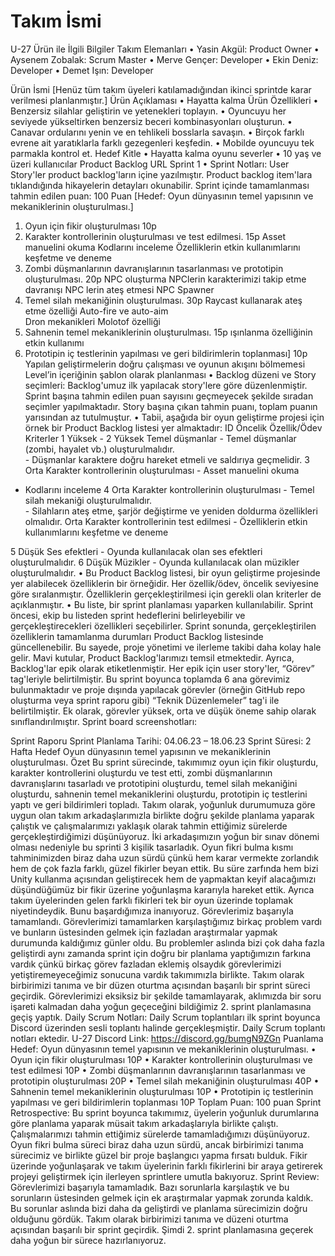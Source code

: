 # Takım İsmi
U-27
Ürün ile İlgili Bilgiler
Takım Elemanları
•	Yasin Akgül: Product Owner
•	Aysenem Zobalak: Scrum Master
•	Merve Gençer: Developer
•	Ekin Deniz: Developer
•	Demet Işın: Developer

Ürün İsmi
[Henüz tüm takım üyeleri katılamadığından ikinci sprintde karar verilmesi planlanmıştır.]
Ürün Açıklaması
•	Hayatta kalma 
Ürün Özellikleri
•	Benzersiz silahlar geliştirin ve yetenekleri toplayın.
•	Oyuncuyu her seviyede yükseltirken benzersiz beceri kombinasyonları oluşturun.
•	Canavar ordularını yenin ve en tehlikeli bosslarla savaşın.
•	Birçok farklı evrene ait yaratıklarla farklı gezegenleri keşfedin.
•	Mobilde oyuncuyu tek parmakla kontrol et. 
Hedef Kitle
•	Hayatta kalma oyunu severler
•	10 yaş ve üzeri kullanıcılar
Product Backlog URL
Sprint 1
•	Sprint Notları: User Story'ler product backlog'ların içine yazılmıştır. Product backlog item'lara tıklandığında hikayelerin detayları okunabilir.
Sprint içinde tamamlanması tahmin edilen puan: 100 Puan
[Hedef: Oyun dünyasının temel yapısının ve mekaniklerinin oluşturulması.]
1.	Oyun için fikir oluşturulması 10p
2.	Karakter kontrollerinin oluşturulması ve test edilmesi. 15p
Asset manuelini okuma
Kodlarını inceleme
Özelliklerin etkin kullanımlarını keşfetme ve deneme
3.	Zombi düşmanlarının davranışlarının tasarlanması ve prototipin oluşturulması. 20p
NPC oluşturma
NPClerin karakterimizi takip etme davranışı
NPC lerin ateş etmesi 
NPC Spawner
4.	Temel silah mekaniğinin oluşturulması. 30p
Raycast kullanarak ateş etme özelliği
Auto-fire ve auto-aim  
Dron mekanikleri
Molotof özelliği
5.	Sahnenin temel mekaniklerinin oluşturulması. 15p
ışınlanma özelliğinin etkin kullanımı 
6.	Prototipin iç testlerinin yapılması ve geri bildirimlerin toplanması] 10p
Yapılan geliştirmelerin doğru çalışması ve oyunun akışını bölmemesi
Level’in içeriğinin şablon olarak planlanması
•	Backlog düzeni ve Story seçimleri: Backlog'umuz ilk yapılacak story'lere göre düzenlenmiştir. Sprint başına tahmin edilen puan sayısını geçmeyecek şekilde sıradan seçimler yapılmaktadır. Story başına çıkan tahmin puanı, toplam puanın yarısından az tutulmuştur.
•	Tabii, aşağıda bir oyun geliştirme projesi için örnek bir Product Backlog listesi yer almaktadır:
ID	Öncelik	Özellik/Ödev	Kriterler
1	Yüksek		- 
2	Yüksek	Temel düşmanlar	- Temel düşmanlar (zombi, hayalet vb.) oluşturulmalıdır. <br> - Düşmanlar karaktere doğru hareket etmeli ve saldırıya geçmelidir.
3	Orta	Karakter kontrollerinin oluşturulması	- Asset manuelini okuma
- Kodlarını inceleme
4	Orta	Karakter kontrollerinin oluşturulması	- Temel silah mekaniği oluşturulmalıdır. <br> - Silahların ateş etme, şarjör değiştirme ve yeniden doldurma özellikleri olmalıdır.
	Orta	Karakter kontrollerinin test edilmesi	- Özelliklerin etkin kullanımlarını keşfetme ve deneme

5	Düşük	Ses efektleri	- Oyunda kullanılacak olan ses efektleri oluşturulmalıdır.
6	Düşük	Müzikler	- Oyunda kullanılacak olan müzikler oluşturulmalıdır.
•	Bu Product Backlog listesi, bir oyun geliştirme projesinde yer alabilecek özelliklerin bir örneğidir. Her özellik/ödev, öncelik seviyesine göre sıralanmıştır. Özelliklerin gerçekleştirilmesi için gerekli olan kriterler de açıklanmıştır.
•	Bu liste, bir sprint planlaması yaparken kullanılabilir. Sprint öncesi, ekip bu listeden sprint hedeflerini belirleyebilir ve gerçekleştirecekleri özellikleri seçebilirler. Sprint sonunda, gerçekleştirilen özelliklerin tamamlanma durumları Product Backlog listesinde güncellenebilir. Bu sayede, proje yönetimi ve ilerleme takibi daha kolay hale gelir.
Mavi kutular, Product Backlog'larımızı temsil etmektedir. Ayrıca, Backlog'lar epik olarak etiketlenmiştir. Her epik için user story'ler, “Görev” tag'leriyle belirtilmiştir. Bu sprint boyunca toplamda 6 ana görevimiz bulunmaktadır ve proje dışında yapılacak görevler (örneğin GitHub repo oluşturma veya sprint raporu gibi) “Teknik Düzenlemeler” tag'i ile belirtilmiştir. Ek olarak, görevler yüksek, orta ve düşük öneme sahip olarak sınıflandırılmıştır.
Sprint board screenshotları:
   
Sprint Raporu
Sprint Planlama Tarihi: 04.06.23 – 18.06.23
Sprint Süresi: 2 Hafta
Hedef
Oyun dünyasının temel yapısının ve mekaniklerinin oluşturulması.
Özet
Bu sprint sürecinde, takımımız oyun için fikir oluşturdu, karakter kontrollerini oluşturdu ve test etti, zombi düşmanlarının davranışlarını tasarladı ve prototipini oluşturdu, temel silah mekaniğini oluşturdu, sahnenin temel mekaniklerini oluşturdu, prototipin iç testlerini yaptı ve geri bildirimleri topladı.
Takım olarak, yoğunluk durumumuza göre uygun olan takım arkadaşlarımızla birlikte doğru şekilde planlama yaparak çalıştık ve çalışmalarımızı yaklaşık olarak tahmin ettiğimiz sürelerde gerçekleştirdiğimizi düşünüyoruz. İki arkadaşımızın yoğun bir sınav dönemi olması nedeniyle bu sprinti 3 kişilik tasarladık.
Oyun fikri bulma kısmı tahminimizden biraz daha uzun sürdü çünkü hem karar vermekte zorlandık hem de çok fazla farklı, güzel fikirler beyan ettik. Bu süre zarfında hem bizi Unity kullanma açısından geliştirecek hem de yapmaktan keyif alacağımızı düşündüğümüz bir fikir üzerine yoğunlaşma kararıyla hareket ettik. Ayrıca takım üyelerinden gelen farklı fikirleri tek bir oyun üzerinde toplamak niyetindeydik. Bunu başardığımıza inanıyoruz.
Görevlerimiz başarıyla tamamlandı. Görevlerimizi tamamlarken karşılaştığımız birkaç problem vardı ve bunların üstesinden gelmek için fazladan araştırmalar yapmak durumunda kaldığımız günler oldu. Bu problemler aslında bizi çok daha fazla geliştirdi aynı zamanda sprint için doğru bir planlama yaptığımızın farkına vardık çünkü birkaç görev fazladan eklemiş olsaydık görevlerimizi yetiştiremeyeceğimiz sonucuna vardık takımımızla birlikte.
Takım olarak birbirimizi tanıma ve bir düzen oturtma açısından başarılı bir sprint süreci geçirdik. Görevlerimizi eksiksiz bir şekilde tamamlayarak, aklımızda bir soru işareti kalmadan daha yoğun geçeceğini bildiğimiz 2. sprint planlamasına geçiş yaptık.
Daily Scrum Notları: Daily Scrum toplantıları ilk sprint boyunca Discord üzerinden sesli toplantı halinde gerçekleşmiştir. Daily Scrum toplantı notları ektedir. 
U-27 Discord Link: https://discord.gg/bumgN9ZGn 
Puanlama
Hedef: Oyun dünyasının temel yapısının ve mekaniklerinin oluşturulması.
•	Oyun için fikir oluşturulması 10P
•	Karakter kontrollerinin oluşturulması ve test edilmesi 10P
•	Zombi düşmanlarının davranışlarının tasarlanması ve prototipin oluşturulması 20P
•	Temel silah mekaniğinin oluşturulması 40P
•	Sahnenin temel mekaniklerinin oluşturulması 10P
•	Prototipin iç testlerinin yapılması ve geri bildirimlerin toplanması 10P
Toplam Puan: 100 puan
Sprint Retrospective:
Bu sprint boyunca takımımız, üyelerin yoğunluk durumlarına göre planlama yaparak müsait takım arkadaşlarıyla birlikte çalıştı. Çalışmalarımızı tahmin ettiğimiz sürelerde tamamladığımızı düşünüyoruz. Oyun fikri bulma süreci biraz daha uzun sürdü, ancak birbirimizi tanıma sürecimiz ve birlikte güzel bir proje başlangıcı yapma fırsatı bulduk. Fikir üzerinde yoğunlaşarak ve takım üyelerinin farklı fikirlerini bir araya getirerek projeyi geliştirmek için ilerleyen sprintlere umutla bakıyoruz.
Sprint Review:
Görevlerimizi başarıyla tamamladık. Bazı sorunlarla karşılaştık ve bu sorunların üstesinden gelmek için ek araştırmalar yapmak zorunda kaldık. Bu sorunlar aslında bizi daha da geliştirdi ve planlama sürecimizin doğru olduğunu gördük. Takım olarak birbirimizi tanıma ve düzeni oturtma açısından başarılı bir sprint geçirdik. Şimdi 2. sprint planlamasına geçerek daha yoğun bir sürece hazırlanıyoruz.

